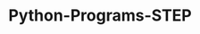 # Python-Programs-STEP
        
   
                
                         
                            
                                   
            
 
